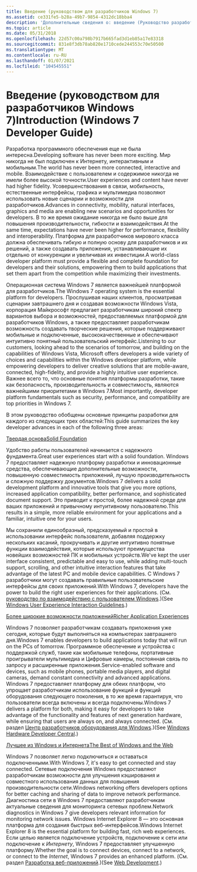 ```yaml
---
title: Введение (руководством для разработчиков Windows 7)
ms.assetid: ce331fe5-b28a-49b7-9854-4312dc18bba4
description: 'Дополнительные сведения о: введение (Руководство разработчика для Windows 7)'
ms.topic: article
ms.date: 05/31/2018
ms.openlocfilehash: 22d57c00a798b7917b665fad3d1eb85a17e83318
ms.sourcegitcommit: 831e8f3db78ab820e1710cede244553c70e50500
ms.translationtype: MT
ms.contentlocale: ru-RU
ms.lasthandoff: 01/07/2021
ms.locfileid: "104545551"
---
```

# <a name="introduction-windows-7-developer-guide"></a><span data-ttu-id="82150-103">Введение (руководством для разработчиков Windows 7)</span><span class="sxs-lookup"><span data-stu-id="82150-103">Introduction (Windows 7 Developer Guide)</span></span>

<span data-ttu-id="82150-104">Разработка программного обеспечения еще не была интересна.</span><span class="sxs-lookup"><span data-stu-id="82150-104">Developing software has never been more exciting.</span></span> <span data-ttu-id="82150-105">Мир никогда не был подключен к Интернету, интерактивным и мобильным.</span><span class="sxs-lookup"><span data-stu-id="82150-105">The world has never been more connected, interactive and mobile.</span></span> <span data-ttu-id="82150-106">Взаимодействие с пользователем и содержимое никогда не имели более высокой точности.</span><span class="sxs-lookup"><span data-stu-id="82150-106">User experiences and content have never had higher fidelity.</span></span> <span data-ttu-id="82150-107">Усовершенствования в связи, мобильность, естественные интерфейсы, графика и мультимедиа позволяют использовать новые сценарии и возможности для разработчиков.</span><span class="sxs-lookup"><span data-stu-id="82150-107">Advances in connectivity, mobility, natural interfaces, graphics and media are enabling new scenarios and opportunities for developers.</span></span> <span data-ttu-id="82150-108">В то же время ожидание никогда не было выше для повышения производительности, гибкости и взаимодействия.</span><span class="sxs-lookup"><span data-stu-id="82150-108">At the same time, expectations have never been higher for performance, flexibility and interoperability.</span></span> <span data-ttu-id="82150-109">Платформа для разработчиков мирового класса должна обеспечивать гибкую и полную основу для разработчиков и их решений, а также создавать приложения, устанавливающие их отдельно от конкуренции и увеличивая их инвестиции.</span><span class="sxs-lookup"><span data-stu-id="82150-109">A world-class developer platform must provide a flexible and complete foundation for developers and their solutions, empowering them to build applications that set them apart from the competition while maximizing their investments.</span></span>

<span data-ttu-id="82150-110">Операционная система Windows 7 является важнейшей платформой для разработчиков.</span><span class="sxs-lookup"><span data-stu-id="82150-110">The Windows 7 operating system is the essential platform for developers.</span></span> <span data-ttu-id="82150-111">Прослушивая наших клиентов, просматривая сценарии завтрашнего дня и создавая возможности Windows Vista, корпорация Майкрософт предлагает разработчикам широкий спектр вариантов выбора и возможностей, предоставляемых платформой для разработчиков Windows, а также предоставляет разработчикам возможность создавать творческие решения, которые поддерживают мобильные и подключенные, высококачественные и обеспечивают интуитивно понятный пользовательский интерфейс.</span><span class="sxs-lookup"><span data-stu-id="82150-111">Listening to our customers, looking ahead to the scenarios of tomorrow, and building on the capabilities of Windows Vista, Microsoft offers developers a wide variety of choices and capabilities within the Windows developer platform, while empowering developers to deliver creative solutions that are mobile-aware, connected, high-fidelity, and provide a highly intuitive user experience.</span></span> <span data-ttu-id="82150-112">Важнее всего то, что основные понятия платформы разработки, такие как безопасность, производительность и совместимость, являются важнейшими приоритетами в Windows 7.</span><span class="sxs-lookup"><span data-stu-id="82150-112">Most importantly, developer platform fundamentals such as security, performance, and compatibility are top priorities in Windows 7.</span></span>

<span data-ttu-id="82150-113">В этом руководство обобщены основные принципы разработки для каждого из следующих трех областей:</span><span class="sxs-lookup"><span data-stu-id="82150-113">This guide summarizes the key developer advances in each of the following three areas:</span></span>

[<span data-ttu-id="82150-114">Твердая основа</span><span class="sxs-lookup"><span data-stu-id="82150-114">Solid Foundation</span></span>](solid-foundation.md)

<span data-ttu-id="82150-115">Удобство работы пользователей начинается с надежного фундамента.</span><span class="sxs-lookup"><span data-stu-id="82150-115">Great user experiences start with a solid foundation.</span></span> <span data-ttu-id="82150-116">Windows 7 предоставляет надежную платформу разработки и инновационные средства, обеспечивающие дополнительные возможности, повышенную совместимость приложений, лучшую производительность и сложную поддержку документов.</span><span class="sxs-lookup"><span data-stu-id="82150-116">Windows 7 delivers a solid development platform and innovative tools that give you more options, increased application compatibility, better performance, and sophisticated document support.</span></span> <span data-ttu-id="82150-117">Это приводит к простой, более надежной среде для ваших приложений и привычному интуитивному пользователю.</span><span class="sxs-lookup"><span data-stu-id="82150-117">This results in a simple, more reliable environment for your applications and a familiar, intuitive one for your users.</span></span>

<span data-ttu-id="82150-118">Мы сохранили единообразный, предсказуемый и простой в использовании интерфейс пользователя, добавляя поддержку нескольких касаний, прокручивать и другие интуитивно понятные функции взаимодействия, которые используют преимущества новейших возможностей ПК и мобильных устройств.</span><span class="sxs-lookup"><span data-stu-id="82150-118">We've kept the user interface consistent, predictable and easy to use, while adding multi-touch support, scrolling, and other intuitive interaction features that take advantage of the latest PC and mobile device capabilities.</span></span> <span data-ttu-id="82150-119">С Windows 7 разработчики могут создавать правильные пользовательские интерфейсы для своих приложений.</span><span class="sxs-lookup"><span data-stu-id="82150-119">With Windows 7, developers have the power to build the right user experiences for their applications.</span></span> <span data-ttu-id="82150-120">(См. [руководство по взаимодействию с пользователем Windows](/windows/apps/desktop/).)</span><span class="sxs-lookup"><span data-stu-id="82150-120">(See [Windows User Experience Interaction Guidelines](/windows/apps/desktop/).)</span></span>

[<span data-ttu-id="82150-121">Более широкие возможности приложений</span><span class="sxs-lookup"><span data-stu-id="82150-121">Richer Application Experiences</span></span>](richer-application-experiences.md)

<span data-ttu-id="82150-122">Windows 7 позволяет разработчикам создавать приложения уже сегодня, которые будут выполняться на компьютерах завтрашнего дня.</span><span class="sxs-lookup"><span data-stu-id="82150-122">Windows 7 enables developers to build applications today that will run on the PCs of tomorrow.</span></span> <span data-ttu-id="82150-123">Программное обеспечение и устройства с поддержкой служб, такие как мобильные телефоны, портативные проигрыватели мультимедиа и Цифровые камеры, постоянная связь по запросу и расширенные приложения.</span><span class="sxs-lookup"><span data-stu-id="82150-123">Service-enabled software and devices, such as mobile phones, portable media players, and digital cameras, demand constant connectivity and advanced applications.</span></span> <span data-ttu-id="82150-124">Windows 7 предоставляет платформу для обеих платформ, что упрощает разработчикам использование функций и функций оборудования следующего поколения, в то же время гарантируя, что пользователи всегда включены и всегда подключены.</span><span class="sxs-lookup"><span data-stu-id="82150-124">Windows 7 delivers a platform for both, making it easy for developers to take advantage of the functionality and features of next generation hardware, while ensuring that users are always on, and always connected.</span></span> <span data-ttu-id="82150-125">(См. раздел [Центр разработчиков оборудования для Windows](https://www.microsoft.com/whdc/default.mspx).)</span><span class="sxs-lookup"><span data-stu-id="82150-125">(See [Windows Hardware Developer Central](https://www.microsoft.com/whdc/default.mspx).)</span></span>

[<span data-ttu-id="82150-126">Лучшее из Windows и Интернета</span><span class="sxs-lookup"><span data-stu-id="82150-126">The Best of Windows and the Web</span></span>](the-best-of-windows-and-the-web.md)

<span data-ttu-id="82150-127">Windows 7 позволяет легко подключиться и оставаться подключенными.</span><span class="sxs-lookup"><span data-stu-id="82150-127">With Windows 7, it's easy to get connected and stay connected.</span></span> <span data-ttu-id="82150-128">Сетевые подключения Windows предоставляют разработчикам возможности для улучшения кэширования и совместного использования данных для повышения производительности сети.</span><span class="sxs-lookup"><span data-stu-id="82150-128">Windows networking offers developers options for better caching and sharing of data to improve network performance.</span></span> <span data-ttu-id="82150-129">Диагностика сети в Windows 7 предоставляют разработчикам актуальные сведения для мониторинга сетевых проблем.</span><span class="sxs-lookup"><span data-stu-id="82150-129">Network diagnostics in Windows 7 give developers relevant information for monitoring network issues.</span></span> <span data-ttu-id="82150-130">Windows Internet Explorer 8 — это основная платформа для создания быстрых веб-интерфейсов.</span><span class="sxs-lookup"><span data-stu-id="82150-130">Windows Internet Explorer 8 is the essential platform for building fast, rich web experiences.</span></span> <span data-ttu-id="82150-131">Если целью является подключение устройств, подключение к сети или подключение к *Интернету*, Windows 7 предоставляет улучшенную платформу.</span><span class="sxs-lookup"><span data-stu-id="82150-131">Whether the goal is to connect devices, connect to a network, or connect to the *Internet*, Windows 7 provides an enhanced platform.</span></span> <span data-ttu-id="82150-132">(См. раздел [Разработка веб-приложений](https://msdn.microsoft.com/library/aa155073.aspx).)</span><span class="sxs-lookup"><span data-stu-id="82150-132">(See [Web Development](https://msdn.microsoft.com/library/aa155073.aspx).)</span></span>

 

 
